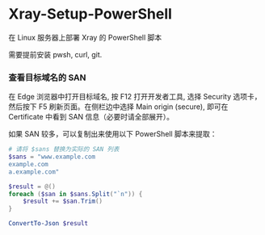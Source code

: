 # Xray-Setup-PowerShell

在 Linux 服务器上部署 Xray 的 PowerShell 脚本

需要提前安装 pwsh, curl, git.

### 查看目标域名的 SAN

在 Edge 浏览器中打开目标域名, 按 F12 打开开发者工具, 选择 Security 选项卡，
然后按下 F5 刷新页面。在侧栏边中选择 Main origin (secure), 即可在
Certificate 中看到 SAN 信息（必要时请全部展开）。

如果 SAN 较多，可以复制出来使用以下 PowerShell 脚本来提取：

```powershell
# 请将 $sans 替换为实际的 SAN 列表
$sans = "www.example.com
example.com
a.example.com"

$result = @()
foreach ($san in $sans.Split("`n")) {
    $result += $san.Trim()
}

ConvertTo-Json $result
```
